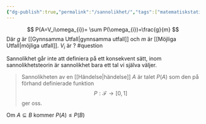 ```yaml
---
{"dg-publish":true,"permalink":"/sannolikhet/","tags":["matematiskstatistik"]}
---
```



$$
P(A=V_i\omega_{i})= \sum P(\omega_{i})=\frac{g}{m}
$$
Där $g$ är [[Gynnsamma Utfall\|gynnsamma utfall]] och $m$ är [[Möjliga Utfall\|möjliga utfall]]. $V_i$ är ? #question

Sannolikhet går inte att definiera på ett konsekvent sätt, inom sannolikhetsteorin är sannolikhet bara ett tal vi själva väljer.

> Sannolikheten av en [[Händelse\|händelse]] $A$ är talet $P(A)$ som den på förhand definierade funktion $$
P: \mathcal{F} \rightarrow \left[ 0,1 \right] 
$$ ger oss.

Om $A \subseteq B$ kommer $P(A) \leq P(B)$
